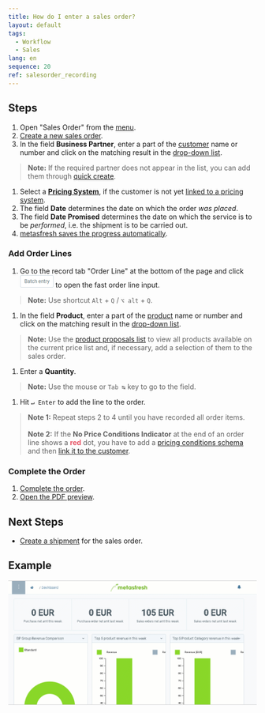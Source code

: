```yaml
---
title: How do I enter a sales order?
layout: default
tags:
  - Workflow
  - Sales
lang: en
sequence: 20
ref: salesorder_recording
---
```


## Steps
1. Open "Sales Order" from the [menu](Menu).
1. [Create a new sales order](New_Record_Window).
1. In the field **Business Partner**, enter a part of the [customer](New_business_partner_customer) name or number and click on the matching result in the <a href="Keyboard_shortcuts_reference#dropdown" title="Dynamic Search Box (Autocompletion)">drop-down list</a>.
 >**Note:** If the required partner does not appear in the list, you can add them through [quick create](Quick_create_new_business_partner).

1. Select a [**Pricing System**](Add_price-system), if the customer is not yet [linked to a pricing system](Assign_prices_to_partner).
1. The field **Date** determines the date on which the order *was placed*.
1. The field **Date Promised** determines the date on which the service is to be *performed*, i.e. the shipment is to be carried out.
1. [metasfresh saves the progress automatically](Saveindicator).

### Add Order Lines
1. Go to the record tab "Order Line" at the bottom of the page and click !["Batch entry"](assets/Batch_Entry_Button.png) to open the fast order line input.
 >**Note:** Use shortcut `Alt` + `Q` / `⌥ alt` + `Q`.

1. In the field **Product**, enter a part of the [product](NewProduct) name or number and click on the matching result in the <a href="Keyboard_shortcuts_reference#dropdown" title="Dynamic Search Box (Autocompletion)">drop-down list</a>.
 >**Note:** Use the [product proposals list](Product_proposals_sales_purchase_order) to view all products available on the current price list and, if necessary, add a selection of them to the sales order.

1. Enter a **Quantity**.
 >**Note:** Use the mouse or `Tab ↹` key to go to the field.

1. Hit `↵ Enter` to add the line to the order.
 >**Note 1:** Repeat steps 2 to 4 until you have recorded all order items.<br><br>
 >**Note 2:** If the **No Price Conditions Indicator** at the end of an order line shows a **<span style="color:#e85667">red</span>** dot, you have to add a [pricing conditions schema](Pricing_conditions_in_metasfresh) and then [link it to the customer](Link_discount_schema_to_BP).

### Complete the Order
1. [Complete the order](DocumentProcessingComplete).
1. [Open the PDF preview](PrintPreview).

## Next Steps
- [Create a shipment](Ship_SalesOrder) for the sales order.

## Example
<kbd><img src="assets/salesorder.gif" alt="GIF: Create a sales order"></kbd>
